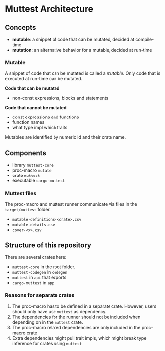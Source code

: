 # Muttest Architecture

## Concepts

* **mutable**: a snippet of code that can be mutated, decided at compile-time
* **mutation**: an alternative behavior for a mutable, decided at run-time

### Mutable

A snippet of code that can be mutated is called a *mutable*.
Only code that is executed at run-time can be mutated.

**Code that can be mutated**

* non-const expressions, blocks and statements

**Code that cannot be mutated**

* const expressions and functions
* function names
* what type impl which traits

Mutables are identified by numeric id and their crate name.


<!-- TODO: more
* what can be a mutable
* mutable definition
* mutable-details
 -->

## Components

* library `muttest-core`
* proc-macro `mutate`
* crate `muttest`
* executable `cargo-muttest`

<!-- TODO: explain in detail -->

### Muttest files

The proc-macro and muttest runner communicate via files in the `target/muttest` folder.

* `mutable-definitions-<crate>.csv`
* `mutable-details.csv`
* `cover-<x>.csv`


## Structure of this repository

There are several crates here:

* `muttest-core` in the root folder.
* `muttest-codegen` in `codegen`
* `muttest` in `api` that exports
* `cargo-muttest` in `app`

### Reasons for separate crates

1. The proc-macro has to be defined in a separate crate. However, users should only have use `muttest` as dependency.
2. The dependencies for the runner should not be included when depending on in the `muttest` crate.
3. The proc-macro related dependencies are only included in the proc-macro crate
4. Extra dependencies might pull trait impls, which might break type inference for crates using `muttest`
